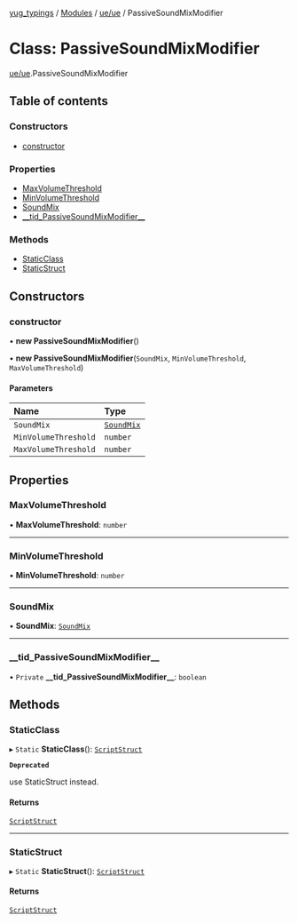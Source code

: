[yug_typings](../README.md) / [Modules](../modules.md) / [ue/ue](../modules/ue_ue.md) / PassiveSoundMixModifier

# Class: PassiveSoundMixModifier

[ue/ue](../modules/ue_ue.md).PassiveSoundMixModifier

## Table of contents

### Constructors

- [constructor](ue_ue.PassiveSoundMixModifier.md#constructor)

### Properties

- [MaxVolumeThreshold](ue_ue.PassiveSoundMixModifier.md#maxvolumethreshold)
- [MinVolumeThreshold](ue_ue.PassiveSoundMixModifier.md#minvolumethreshold)
- [SoundMix](ue_ue.PassiveSoundMixModifier.md#soundmix)
- [\_\_tid\_PassiveSoundMixModifier\_\_](ue_ue.PassiveSoundMixModifier.md#__tid_passivesoundmixmodifier__)

### Methods

- [StaticClass](ue_ue.PassiveSoundMixModifier.md#staticclass)
- [StaticStruct](ue_ue.PassiveSoundMixModifier.md#staticstruct)

## Constructors

### constructor

• **new PassiveSoundMixModifier**()

• **new PassiveSoundMixModifier**(`SoundMix`, `MinVolumeThreshold`, `MaxVolumeThreshold`)

#### Parameters

| Name | Type |
| :------ | :------ |
| `SoundMix` | [`SoundMix`](ue_ue.SoundMix.md) |
| `MinVolumeThreshold` | `number` |
| `MaxVolumeThreshold` | `number` |

## Properties

### MaxVolumeThreshold

• **MaxVolumeThreshold**: `number`

___

### MinVolumeThreshold

• **MinVolumeThreshold**: `number`

___

### SoundMix

• **SoundMix**: [`SoundMix`](ue_ue.SoundMix.md)

___

### \_\_tid\_PassiveSoundMixModifier\_\_

• `Private` **\_\_tid\_PassiveSoundMixModifier\_\_**: `boolean`

## Methods

### StaticClass

▸ `Static` **StaticClass**(): [`ScriptStruct`](ue_ue.ScriptStruct.md)

**`Deprecated`**

use StaticStruct instead.

#### Returns

[`ScriptStruct`](ue_ue.ScriptStruct.md)

___

### StaticStruct

▸ `Static` **StaticStruct**(): [`ScriptStruct`](ue_ue.ScriptStruct.md)

#### Returns

[`ScriptStruct`](ue_ue.ScriptStruct.md)
